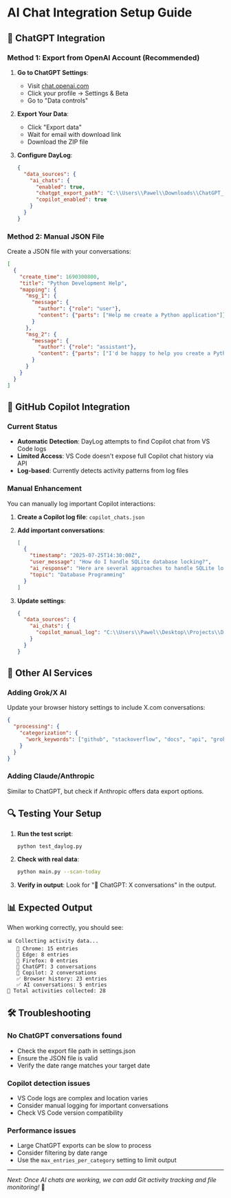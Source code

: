 # AI Chat Integration Setup Guide

## 🤖 ChatGPT Integration

### Method 1: Export from OpenAI Account (Recommended)

1. **Go to ChatGPT Settings**:
   - Visit [chat.openai.com](https://chat.openai.com)
   - Click your profile → Settings & Beta
   - Go to "Data controls"

2. **Export Your Data**:
   - Click "Export data"
   - Wait for email with download link
   - Download the ZIP file

3. **Configure DayLog**:
   ```json
   {
     "data_sources": {
       "ai_chats": {
         "enabled": true,
         "chatgpt_export_path": "C:\\Users\\Pawel\\Downloads\\ChatGPT_conversations.json",
         "copilot_enabled": true
       }
     }
   }
   ```

### Method 2: Manual JSON File

Create a JSON file with your conversations:

```json
[
  {
    "create_time": 1690300800,
    "title": "Python Development Help",
    "mapping": {
      "msg_1": {
        "message": {
          "author": {"role": "user"},
          "content": {"parts": ["Help me create a Python application"]}
        }
      },
      "msg_2": {
        "message": {
          "author": {"role": "assistant"},
          "content": {"parts": ["I'd be happy to help you create a Python application..."]}
        }
      }
    }
  }
]
```

## 🐙 GitHub Copilot Integration

### Current Status
- **Automatic Detection**: DayLog attempts to find Copilot chat from VS Code logs
- **Limited Access**: VS Code doesn't expose full Copilot chat history via API
- **Log-based**: Currently detects activity patterns from log files

### Manual Enhancement
You can manually log important Copilot interactions:

1. **Create a Copilot log file**: `copilot_chats.json`
2. **Add important conversations**:
   ```json
   [
     {
       "timestamp": "2025-07-25T14:30:00Z",
       "user_message": "How do I handle SQLite database locking?",
       "ai_response": "Here are several approaches to handle SQLite locking...",
       "topic": "Database Programming"
     }
   ]
   ```

3. **Update settings**:
   ```json
   {
     "data_sources": {
       "ai_chats": {
         "copilot_manual_log": "C:\\Users\\Pawel\\Desktop\\Projects\\DayLog\\copilot_chats.json"
       }
     }
   }
   ```

## 🔧 Other AI Services

### Adding Grok/X AI
Update your browser history settings to include X.com conversations:
```json
{
  "processing": {
    "categorization": {
      "work_keywords": ["github", "stackoverflow", "docs", "api", "grok", "x.com"]
    }
  }
}
```

### Adding Claude/Anthropic
Similar to ChatGPT, but check if Anthropic offers data export options.

## 🔍 Testing Your Setup

1. **Run the test script**:
   ```bash
   python test_daylog.py
   ```

2. **Check with real data**:
   ```bash
   python main.py --scan-today
   ```

3. **Verify in output**:
   Look for "🤖 ChatGPT: X conversations" in the output.

## 📊 Expected Output

When working correctly, you should see:
```
📊 Collecting activity data...
   📱 Chrome: 15 entries
   📱 Edge: 8 entries  
   📱 Firefox: 0 entries
   🤖 ChatGPT: 3 conversations
   🐙 Copilot: 2 conversations
   ✅ Browser history: 23 entries
   ✅ AI conversations: 5 entries
📝 Total activities collected: 28
```

## 🛠️ Troubleshooting

### No ChatGPT conversations found
- Check the export file path in settings.json
- Ensure the JSON file is valid
- Verify the date range matches your target date

### Copilot detection issues
- VS Code logs are complex and location varies
- Consider manual logging for important conversations
- Check VS Code version compatibility

### Performance issues
- Large ChatGPT exports can be slow to process
- Consider filtering by date range
- Use the `max_entries_per_category` setting to limit output

---

*Next: Once AI chats are working, we can add Git activity tracking and file monitoring!* 🚀
